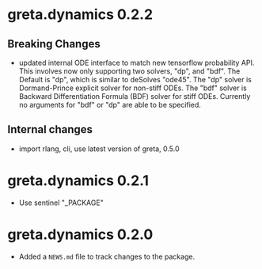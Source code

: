 # greta.dynamics 0.2.2

## Breaking Changes

* updated internal ODE interface to match new tensorflow probability API. This 
  involves now only supporting two solvers, "dp", and "bdf". The Default is 
  "dp", which is similar to deSolves "ode45".  The "dp" solver is 
  Dormand-Prince explicit solver for non-stiff ODEs. The "bdf" solver is
  Backward Differentiation Formula (BDF) solver for stiff ODEs. Currently no
  arguments for "bdf" or "dp" are able to be specified.
  
## Internal changes

* import rlang, cli, use latest version of greta, 0.5.0

# greta.dynamics 0.2.1

* Use sentinel "_PACKAGE"

# greta.dynamics 0.2.0

* Added a `NEWS.md` file to track changes to the package.
